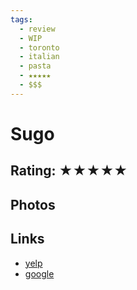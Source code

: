```yaml
---
tags:
  - review
  - WIP
  - toronto
  - italian
  - pasta
  - ★★★★★
  - $$$
---
```


# Sugo

## Rating: ★★★★★

## Photos

## Links

- [yelp]()
- [google]()